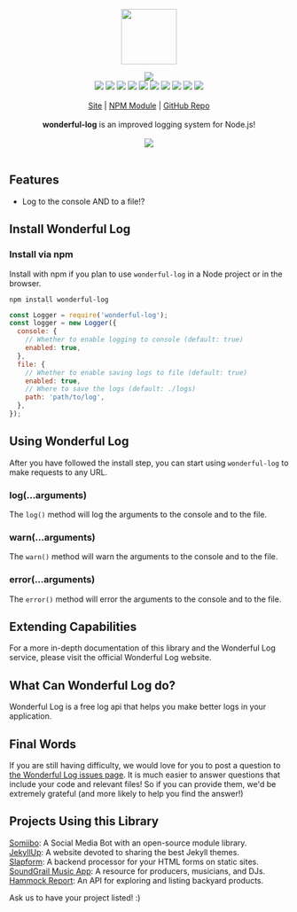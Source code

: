 <p align="center">
  <a href="https://cdn.itwcreativeworks.com/assets/itw-creative-works/images/logo/itw-creative-works-brandmark-black-x.svg">
    <img src="https://cdn.itwcreativeworks.com/assets/itw-creative-works/images/logo/itw-creative-works-brandmark-black-x.svg" width="100px">
  </a>
</p>

<p align="center">
  <img src="https://img.shields.io/github/package-json/v/itw-creative-works/wonderful-log.svg">
  <br>
  <img src="https://img.shields.io/david/itw-creative-works/wonderful-log.svg">
  <img src="https://img.shields.io/david/dev/itw-creative-works/wonderful-log.svg">
  <img src="https://img.shields.io/bundlephobia/min/wonderful-log.svg">
  <img src="https://img.shields.io/codeclimate/maintainability-percentage/itw-creative-works/wonderful-log.svg">
  <img src="https://img.shields.io/npm/dm/wonderful-log.svg">
  <img src="https://img.shields.io/node/v/wonderful-log.svg">
  <img src="https://img.shields.io/website/https/itwcreativeworks.com.svg">
  <img src="https://img.shields.io/github/license/itw-creative-works/wonderful-log.svg">
  <img src="https://img.shields.io/github/contributors/itw-creative-works/wonderful-log.svg">
  <img src="https://img.shields.io/github/last-commit/itw-creative-works/wonderful-log.svg">
  <br>
  <br>
  <a href="https://itwcreativeworks.com">Site</a> | <a href="https://www.npmjs.com/package/wonderful-log">NPM Module</a> | <a href="https://github.com/itw-creative-works/wonderful-log">GitHub Repo</a>
  <br>
  <br>
  <strong>wonderful-log</strong> is an improved logging system for Node.js!
  <br>
  <br>
  <img src="https://media.giphy.com/media/3o7WIEVjXL8EH3a1mE/giphy.gif">
  <br>
  <br>
</p>

## Features
* Log to the console AND to a file!?

## Install Wonderful Log
### Install via npm
Install with npm if you plan to use `wonderful-log` in a Node project or in the browser.
```shell
npm install wonderful-log
```

```js
const Logger = require('wonderful-log');
const logger = new Logger({
  console: {
    // Whether to enable logging to console (default: true)
    enabled: true,
  },
  file: {
    // Whether to enable saving logs to file (default: true)
    enabled: true,
    // Where to save the logs (default: ./logs)
    path: 'path/to/log',
  },
});
```

## Using Wonderful Log
After you have followed the install step, you can start using `wonderful-log` to make requests to any URL.

### log(...arguments)
The `log()` method will log the arguments to the console and to the file.

### warn(...arguments)
The `warn()` method will warn the arguments to the console and to the file.

### error(...arguments)
The `error()` method will error the arguments to the console and to the file.

## Extending Capabilities
For a more in-depth documentation of this library and the Wonderful Log service, please visit the official Wonderful Log website.

## What Can Wonderful Log do?
Wonderful Log is a free log api that helps you make better logs in your application.

## Final Words
If you are still having difficulty, we would love for you to post a question to [the Wonderful Log issues page](https://github.com/itw-creative-works/wonderful-log/issues). It is much easier to answer questions that include your code and relevant files! So if you can provide them, we'd be extremely grateful (and more likely to help you find the answer!)

## Projects Using this Library
[Somiibo](https://somiibo.com/): A Social Media Bot with an open-source module library. <br>
[JekyllUp](https://jekyllup.com/): A website devoted to sharing the best Jekyll themes. <br>
[Slapform](https://slapform.com/): A backend processor for your HTML forms on static sites. <br>
[SoundGrail Music App](https://app.soundgrail.com/): A resource for producers, musicians, and DJs. <br>
[Hammock Report](https://hammockreport.com/): An API for exploring and listing backyard products. <br>

Ask us to have your project listed! :)
